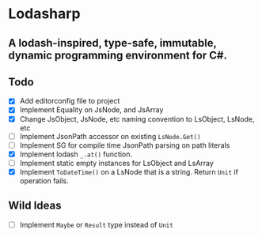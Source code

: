 # Lodasharp
## A lodash-inspired, type-safe, immutable, dynamic programming environment for C#.

Todo
---
- [x] Add editorconfig file to project
- [X] Implement Equality on JsNode, and JsArray
- [X] Change JsObject, JsNode, etc naming convention to LsObject, LsNode, etc
- [ ] Implement JsonPath accessor on existing `LsNode.Get()`
- [ ] Implement SG for compile time JsonPath parsing on path literals
- [x] Implement lodash `_.at()` function.
- [ ] Implement static empty instances for LsObject and LsArray
- [x] Implement `ToDateTime()` on a LsNode that is a string. Return `Unit` if operation fails.

Wild Ideas
---
- [ ] Implement `Maybe` or `Result` type instead of `Unit`
